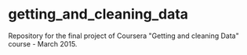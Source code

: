 # getting_and_cleaning_data
Repository for the final project of Coursera "Getting and cleaning Data" course - March 2015.
